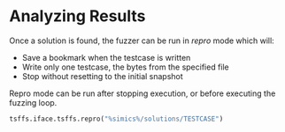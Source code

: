 # Analyzing Results

Once a solution is found, the fuzzer can be run in *repro* mode which will:

* Save a bookmark when the testcase is written
* Write only one testcase, the bytes from the specified file
* Stop without resetting to the initial snapshot

Repro mode can be run after stopping execution, or before executing the fuzzing loop.

```python
tsffs.iface.tsffs.repro("%simics%/solutions/TESTCASE")
```